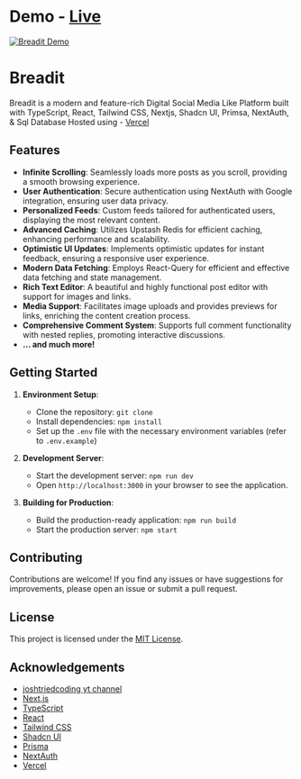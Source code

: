 # Demo  - [Live](https://bredit-a-reddit-clone.vercel.app/)

[![Breadit Demo](https://img.youtube.com/vi/Vrm3Fy-AFzY/0.jpg)](https://www.youtube.com/watch?v=Vrm3Fy-AFzY)


# Breadit

Breadit is a modern and feature-rich Digital Social Media Like Platform built with TypeScript, React, Tailwind CSS, Nextjs, Shadcn UI, Primsa, NextAuth, & Sql Database Hosted using - [Vercel](https://www.vercel.com/)


## Features

- **Infinite Scrolling**: Seamlessly loads more posts as you scroll, providing a smooth browsing experience.
- **User Authentication**: Secure authentication using NextAuth with Google integration, ensuring user data privacy.
- **Personalized Feeds**: Custom feeds tailored for authenticated users, displaying the most relevant content.
- **Advanced Caching**: Utilizes Upstash Redis for efficient caching, enhancing performance and scalability.
- **Optimistic UI Updates**: Implements optimistic updates for instant feedback, ensuring a responsive user experience.
- **Modern Data Fetching**: Employs React-Query for efficient and effective data fetching and state management.
- **Rich Text Editor**: A beautiful and highly functional post editor with support for images and links.
- **Media Support**: Facilitates image uploads and provides previews for links, enriching the content creation process.
- **Comprehensive Comment System**: Supports full comment functionality with nested replies, promoting interactive discussions.
- **... and much more!**


## Getting Started

1. **Environment Setup**:
   - Clone the repository: `git clone `
   - Install dependencies: `npm install`
   - Set up the `.env` file with the necessary environment variables (refer to `.env.example`)

2. **Development Server**:
   - Start the development server: `npm run dev`
   - Open `http://localhost:3000` in your browser to see the application.

3. **Building for Production**:
   - Build the production-ready application: `npm run build`
   - Start the production server: `npm start`

## Contributing

Contributions are welcome! If you find any issues or have suggestions for improvements, please open an issue or submit a pull request.

## License

This project is licensed under the [MIT License](LICENSE).

## Acknowledgements
- [joshtriedcoding yt channel](https://www.youtube.com/@joshtriedcoding)
- [Next.js](https://nextjs.org/)
- [TypeScript](https://www.typescriptlang.org/)
- [React](https://reactjs.org/)
- [Tailwind CSS](https://tailwindcss.com/)
- [Shadcn UI](https://ui.shadcn.com/)
- [Prisma](https://prisma.com/)
- [NextAuth](https://nextauth.com/)
- [Vercel](https://www.vercel.com/)
